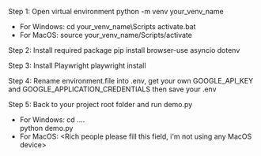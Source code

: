 

Step 1: Open virtual environment 
    python -m venv your_venv_name
  - For Windows: 
      cd your_venv_name\Scripts
      activate.bat
  - For MacOS:
      source your_venv_name/Scripts/activate

Step 2: Install required package
    pip install browser-use asyncio dotenv

Step 3: Install Playwright 
    playwright install

Step 4: Rename environment.file into .env, get your own GOOGLE_API_KEY and GOOGLE_APPLICATION_CREDENTIALS then save your .env 

Step 5: Back to your project root folder and run demo.py
  - For Windows:
      cd ..\..\
      python demo.py
  - For MacOS:
      <Rich people please fill this field, i'm not using any MacOS device>
